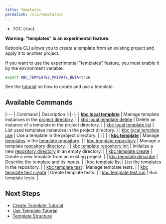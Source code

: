 ```yaml
---
title: Templates
permalink: /cli/templates/
---
```


* TOC
{:toc}

**Warning: "templates" is an experimental feature.**

Keboola CLI allows you to create a template from an existing project and apply it to another project.

If you want to use the experimental "templates" feature, you must enable it by the environment variable:
```sh
export KBC_TEMPLATES_PRIVATE_BETA=true
```

See the [tutorial](/cli/templates/tutorial/) on how to create and use a template.

## Available Commands

|---
| Command | Description
|-|-|-
| **[kbc local template](/cli/commands/local/template/)** | Manage template instances in the [project directory](/cli/structure/). |
| [kbc local template delete](/cli/commands/local/template/delete/) | Delete an instance of a template in the project directory. |
| [kbc local template list](/cli/commands/local/template/list/) | List used templates instances in the project directory. |
| [kbc local template use](/cli/commands/local/template/use/) | Use a template in the project directory. |
| | |
| **[kbc template](/cli/commands/template/)** | Manage [templates](/cli/templates/structure/#template) in the [template repository](/cli/templates/structure/#repository). |
| [kbc template repository](/cli/commands/template/repository/) | Manage a template [repository directory](/cli/templates/structure/). |
| [kbc template repository init](/cli/commands/template/repository/init/) | Initialize a new [repository directory](/cli/templates/structure/#repository) in an empty directory. |
| [kbc template create](/cli/commands/template/create/) | Create a new template from an existing project. |
| [kbc template describe](/cli/commands/template/describe/) | Describe the template and its inputs. |
| [kbc template list](/cli/commands/template/list/) | List the templates in the repository. |
| [kbc template test](/cli/commands/template/test/) | Manage template tests. |
| [kbc template test create](/cli/commands/template/test/create/) | Create template tests. |
| [kbc template test run](/cli/commands/template/test/run/) | Run template tests. |



## Next Steps
- [Create Template Tutorial](/cli/templates/tutorial/)
- [Use Template Tutorial](/cli/templates/tutorial/#use-template)
- [Template Structure](/cli/templates/structure/)
